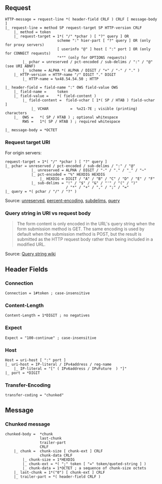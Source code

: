 ## Request
	HTTP-message = request-line *( header-field CRLF ) CRLF [ message-body ]
	|_ request-line = method SP request-target SP HTTP-version CRLF
		|_ method =	token
		|_ request-target =	1*( "/" *pchar ) [ "?" query ] OR
							scheme ":" hier-part [ "?" query ] OR (only for proxy servers)
							[ userinfo "@" ] host [ ":" port ] OR (only for CONNECT requests)
							"*"" (only for OPTIONS requests)
			|_ pchar = unreserved / pct-encoded / sub-delims / ":" / "@" (see URI ABNF)
			|_ scheme =	ALPHA *( ALPHA / DIGIT / "+" / "-" / "." )
		|_ HTTP-version = HTTP-name "/" DIGIT "." DIGIT
			|_ HTTP-name = %x48.54.54.50 ; HTTP
		
	|_ header-field = field-name ":" OWS field-value OWS
		|_ field-name =		token
		|_ field-value =	*( field-content )
			|_ field-content =	field-vchar [ 1*( SP / HTAB ) field-vchar ]
				|_ VCHAR          =  %x21-7E ; visible (printing) characters
		|_  OWS =	*( SP / HTAB ) ; optional whitespace
	 		RWS =	1*( SP / HTAB ) ; required whitespace

	|_ message-body = *OCTET


### Request target URI
For origin servers:  

	request-target = 1*( "/" *pchar ) [ "?" query ]
	|_ pchar = unreserved / pct-encoded / sub-delims / ":" / "@"
				|_ unreserved =	ALPHA / DIGIT / "-" / "." / "_" / "~"
				|_ pct-encoded = "%" HEXDIG HEXDIG
					|_ HEXDIG = DIGIT / "A" / "B" / "C" / "D" / "E" / "F"
				|_ sub-delims =	"!" / "$" / "&" / "'" / "(" / ")"
								/ "*" / "+" / "," / ";" / "="
	|_ query = *( pchar / "/" / "?" )

Source: [unreserved](https://datatracker.ietf.org/doc/html/rfc3986#section-2.3),
[percent-encoding](https://datatracker.ietf.org/doc/html/rfc3986#section-2.1),
[subdelims](https://datatracker.ietf.org/doc/html/rfc3986#section-2.2),
[query](https://datatracker.ietf.org/doc/html/rfc3986#section-3.4)


### Query string in URI vs request body
> The form content is only encoded in the URL's query string when the form submission method is GET. The same encoding is used by default when the submission method is POST, but the result is submitted as the HTTP request body rather than being included in a modified URL.  

Source: [Query string wiki](https://en.wikipedia.org/wiki/Query_string)

## Header Fields
### Connection
	Connection = 1#token ; case-insensitive

### Content-Length
	Content-Length = 1*DIGIT ; no negatives

### Expect
	Expect = "100-continue" ; case-insensitive

### Host
	Host = uri-host [ ":" port ]
	|_ uri-host = IP-literal / IPv4address / reg-name
		|_ IP-literal = "[" ( IPv6address / IPvFuture  ) "]"
	|_ port = *DIGIT

### Transfer-Encoding
	transfer-coding = "chunked"

## Message
### Chunked message
	chunked-body =	*chunk
					last-chunk
					trailer-part
					CRLF
		|_ chunk =	chunk-size [ chunk-ext ] CRLF
					chunk-data CRLF
			|_ chunk-size =	1*HEXDIG
			|_ chunk-ext = *( ";" token [ "=" token/quoted-string ] )
			|_ chunk-data =	1*OCTET ; a sequence of chunk-size octets
		|_ last-chunk =	1*("0") [ chunk-ext ] CRLF
		|_ trailer-part = *( header-field CRLF )

		